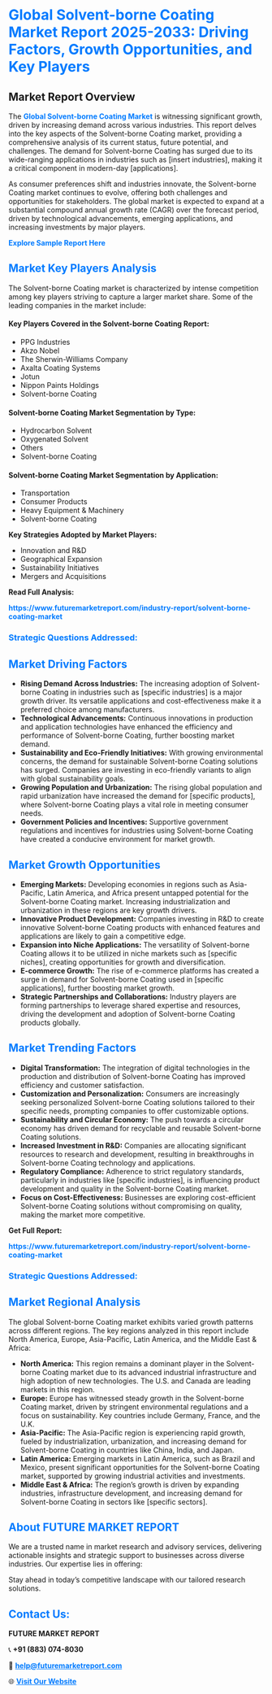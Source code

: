 <h1 style="color: #007BFF;">Global Solvent-borne Coating Market Report 2025-2033: Driving Factors, Growth Opportunities, and Key Players</h1>

<section id="overview">
<h2>Market Report Overview</h2>
<p>The <a href="https://www.futuremarketreport.com/industry-report/solvent-borne-coating-market" style="color: #007BFF; text-decoration: none;"><strong>Global Solvent-borne Coating Market</strong></a> is witnessing significant growth, driven by increasing demand across various industries. This report delves into the key aspects of the Solvent-borne Coating market, providing a comprehensive analysis of its current status, future potential, and challenges. The demand for Solvent-borne Coating has surged due to its wide-ranging applications in industries such as [insert industries], making it a critical component in modern-day [applications].</p>
<p>As consumer preferences shift and industries innovate, the Solvent-borne Coating market continues to evolve, offering both challenges and opportunities for stakeholders. The global market is expected to expand at a substantial compound annual growth rate (CAGR) over the forecast period, driven by technological advancements, emerging applications, and increasing investments by major players.</p>
</section>

<section id="overview">
<p><a href="https://www.futuremarketreport.com/request-sample/reportId=98519" style="color: #007BFF; text-decoration: none;"><strong>Explore Sample Report Here</strong></a></p>
</section>

<section id="key-players">
<h2 style="color: #007BFF;">Market Key Players Analysis</h2>
<p>The Solvent-borne Coating market is characterized by intense competition among key players striving to capture a larger market share. Some of the leading companies in the market include:</p>
<h4>Key Players Covered in the Solvent-borne Coating Report:</h4>
<ul><li>PPG Industries</li><li>Akzo Nobel</li><li>The Sherwin-Williams Company</li><li>Axalta Coating Systems</li><li>Jotun</li><li>Nippon Paints Holdings</li><li>Solvent-borne Coating</li></ul>
<h4>Solvent-borne Coating Market Segmentation by Type:</h4>
<ul><li>Hydrocarbon Solvent</li><li>Oxygenated Solvent</li><li>Others</li><li>Solvent-borne Coating</li></ul>

<h4>Solvent-borne Coating Market Segmentation by Application:</h4>
<ul><li>Transportation</li><li>Consumer Products</li><li>Heavy Equipment &amp; Machinery</li><li>Solvent-borne Coating</li></ul>
<p><strong>Key Strategies Adopted by Market Players:</strong></p>
<ul>
<li>Innovation and R&D</li>
<li>Geographical Expansion</li>
<li>Sustainability Initiatives</li>
<li>Mergers and Acquisitions</li>
</ul>
</section>

<section>
<p><strong>Read Full Analysis: </strong></p><a href="https://www.futuremarketreport.com/industry-report/solvent-borne-coating-market" style="color: #007BFF; text-decoration: none;"><strong>https://www.futuremarketreport.com/industry-report/solvent-borne-coating-market</strong></a>
<h3 style="color: #007BFF;">Strategic Questions Addressed:</h3>
</section>

<section id="driving-factors">
<h2 style="color: #007BFF;">Market Driving Factors</h2>
<ul>
<li><strong>Rising Demand Across Industries:</strong> The increasing adoption of Solvent-borne Coating in industries such as [specific industries] is a major growth driver. Its versatile applications and cost-effectiveness make it a preferred choice among manufacturers.</li>
<li><strong>Technological Advancements:</strong> Continuous innovations in production and application technologies have enhanced the efficiency and performance of Solvent-borne Coating, further boosting market demand.</li>
<li><strong>Sustainability and Eco-Friendly Initiatives:</strong> With growing environmental concerns, the demand for sustainable Solvent-borne Coating solutions has surged. Companies are investing in eco-friendly variants to align with global sustainability goals.</li>
<li><strong>Growing Population and Urbanization:</strong> The rising global population and rapid urbanization have increased the demand for [specific products], where Solvent-borne Coating plays a vital role in meeting consumer needs.</li>
<li><strong>Government Policies and Incentives:</strong> Supportive government regulations and incentives for industries using Solvent-borne Coating have created a conducive environment for market growth.</li>
</ul>
</section>

<section id="growth-opportunities">
<h2 style="color: #007BFF;">Market Growth Opportunities</h2>
<ul>
<li><strong>Emerging Markets:</strong> Developing economies in regions such as Asia-Pacific, Latin America, and Africa present untapped potential for the Solvent-borne Coating market. Increasing industrialization and urbanization in these regions are key growth drivers.</li>
<li><strong>Innovative Product Development:</strong> Companies investing in R&D to create innovative Solvent-borne Coating products with enhanced features and applications are likely to gain a competitive edge.</li>
<li><strong>Expansion into Niche Applications:</strong> The versatility of Solvent-borne Coating allows it to be utilized in niche markets such as [specific niches], creating opportunities for growth and diversification.</li>
<li><strong>E-commerce Growth:</strong> The rise of e-commerce platforms has created a surge in demand for Solvent-borne Coating used in [specific applications], further boosting market growth.</li>
<li><strong>Strategic Partnerships and Collaborations:</strong> Industry players are forming partnerships to leverage shared expertise and resources, driving the development and adoption of Solvent-borne Coating products globally.</li>
</ul>
</section>

<section id="trending-factors">
<h2 style="color: #007BFF;">Market Trending Factors</h2>
<ul>
<li><strong>Digital Transformation:</strong> The integration of digital technologies in the production and distribution of Solvent-borne Coating has improved efficiency and customer satisfaction.</li>
<li><strong>Customization and Personalization:</strong> Consumers are increasingly seeking personalized Solvent-borne Coating solutions tailored to their specific needs, prompting companies to offer customizable options.</li>
<li><strong>Sustainability and Circular Economy:</strong> The push towards a circular economy has driven demand for recyclable and reusable Solvent-borne Coating solutions.</li>
<li><strong>Increased Investment in R&D:</strong> Companies are allocating significant resources to research and development, resulting in breakthroughs in Solvent-borne Coating technology and applications.</li>
<li><strong>Regulatory Compliance:</strong> Adherence to strict regulatory standards, particularly in industries like [specific industries], is influencing product development and quality in the Solvent-borne Coating market.</li>
<li><strong>Focus on Cost-Effectiveness:</strong> Businesses are exploring cost-efficient Solvent-borne Coating solutions without compromising on quality, making the market more competitive.</li>
</ul>
</section>

<section>
<p><strong>Get Full Report: </strong></p><a href="https://www.futuremarketreport.com/industry-report/solvent-borne-coating-market" style="color: #007BFF; text-decoration: none;"><strong>https://www.futuremarketreport.com/industry-report/solvent-borne-coating-market</strong></a>
<h3 style="color: #007BFF;">Strategic Questions Addressed:</h3>
</section>


<section id="regional-analysis">
<h2 style="color: #007BFF;">Market Regional Analysis</h2>
<p>The global Solvent-borne Coating market exhibits varied growth patterns across different regions. The key regions analyzed in this report include North America, Europe, Asia-Pacific, Latin America, and the Middle East & Africa:</p>
<ul>
<li><strong>North America:</strong> This region remains a dominant player in the Solvent-borne Coating market due to its advanced industrial infrastructure and high adoption of new technologies. The U.S. and Canada are leading markets in this region.</li>
<li><strong>Europe:</strong> Europe has witnessed steady growth in the Solvent-borne Coating market, driven by stringent environmental regulations and a focus on sustainability. Key countries include Germany, France, and the U.K.</li>
<li><strong>Asia-Pacific:</strong> The Asia-Pacific region is experiencing rapid growth, fueled by industrialization, urbanization, and increasing demand for Solvent-borne Coating in countries like China, India, and Japan.</li>
<li><strong>Latin America:</strong> Emerging markets in Latin America, such as Brazil and Mexico, present significant opportunities for the Solvent-borne Coating market, supported by growing industrial activities and investments.</li>
<li><strong>Middle East & Africa:</strong> The region’s growth is driven by expanding industries, infrastructure development, and increasing demand for Solvent-borne Coating in sectors like [specific sectors].</li>
</ul>
</section>

<footer>
<h2 style="color: #007BFF;">About FUTURE MARKET REPORT</h2>
<p>We are a trusted name in market research and advisory services, delivering actionable insights and strategic support to businesses across diverse industries. Our expertise lies in offering:</p>

<p>Stay ahead in today’s competitive landscape with our tailored research solutions.</p>

<h2 style="color: #007BFF;">Contact Us:</h2>
<p><strong>FUTURE MARKET REPORT</strong></p>
<p>📞 <strong>+91 (883) 074-8030</strong></p>
<p>📧 <strong><a href="mailto:help@futuremarketreport.com" style="color: #007BFF;">help@futuremarketreport.com</a></strong></p>
<p>🌐 <strong><a href="https://www.futuremarketreport.com/" style="color: #007BFF;">Visit Our Website</a></strong></p>
</footer>